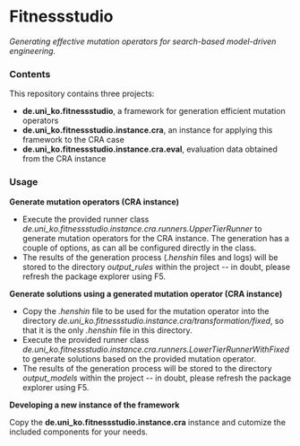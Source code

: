 # Fitnessstudio
*Generating effective mutation operators for search-based model-driven engineering.*

### Contents 

This repository contains three projects:
* **de.uni_ko.fitnessstudio**, a framework for generation efficient mutation operators
* **de.uni_ko.fitnessstudio.instance.cra**, an instance for applying this framework to the CRA case
* **de.uni_ko.fitnessstudio.instance.cra.eval**, evaluation data obtained from the CRA instance


### Usage

**Generate mutation operators (CRA instance)**

* Execute the provided runner class *de.uni_ko.fitnessstudio.instance.cra.runners.UpperTierRunner*  to generate mutation operators for the CRA instance. The generation has a couple of options, as can all be configured directly in the class.
*  The results of the generation process (*.henshin* files and logs) will be stored to the directory *output_rules* within the project -- in doubt, please refresh the package explorer using F5.

**Generate solutions using a generated mutation operator (CRA instance)**

* Copy the *.henshin* file to be used for the mutation operator into the directory *de.uni_ko.fitnessstudio.instance.cra/transformation/fixed*, so that it is the only *.henshin* file in this directory.
* Execute the provided runner class *de.uni_ko.fitnessstudio.instance.cra.runners.LowerTierRunnerWithFixed* to generate solutions based on the provided mutation operator.
* The results of the generation process will be stored to the directory *output_models* within the project -- in doubt, please refresh the package explorer using F5.

**Developing a new instance of the framework**

Copy the  **de.uni_ko.fitnessstudio.instance.cra** instance and cutomize the included components for your needs.

